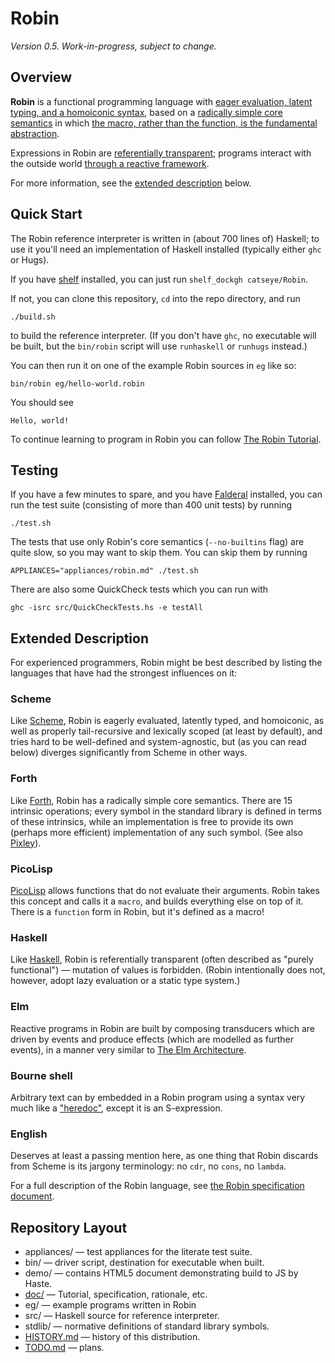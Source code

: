 Robin
=====

_Version 0.5.  Work-in-progress, subject to change._

Overview
--------

**Robin** is a functional programming language with
[eager evaluation, latent typing, and a homoiconic syntax](#scheme),
based on a [radically simple core semantics](#forth) in which
[the macro, rather than the function, is the fundamental abstraction](#picolisp).

Expressions in Robin are [referentially transparent](#haskell); programs
interact with the outside world [through a reactive framework](#elm).

For more information, see the [extended description](#extended-description)
below.

Quick Start
-----------

The Robin reference interpreter is written in (about 700 lines of) Haskell;
to use it you'll need an implementation of Haskell installed (typically either
`ghc` or Hugs).

If you have [shelf][] installed, you can just run `shelf_dockgh catseye/Robin`.

If not, you can clone this repository, `cd` into the repo directory, and run

    ./build.sh

to build the reference interpreter.  (If you don't have `ghc`, no executable will
be built, but the `bin/robin` script will use `runhaskell` or `runhugs` instead.)

You can then run it on one of the example Robin sources in `eg` like so:

    bin/robin eg/hello-world.robin

You should see

    Hello, world!

To continue learning to program in Robin you can follow
[The Robin Tutorial](doc/Tutorial.md).

Testing
-------

If you have a few minutes to spare, and you have [Falderal][] installed,
you can run the test suite (consisting of more than 400 unit tests) by running

    ./test.sh

The tests that use only Robin's core semantics (`--no-builtins` flag) are quite
slow, so you may want to skip them.  You can skip them by running

    APPLIANCES="appliances/robin.md" ./test.sh

There are also some QuickCheck tests which you can run with

    ghc -isrc src/QuickCheckTests.hs -e testAll

Extended Description
--------------------

For experienced programmers, Robin might be best described by listing
the languages that have had the strongest influences on it:

### Scheme ###

Like [Scheme][], Robin is eagerly evaluated, latently typed, and homoiconic,
as well as properly tail-recursive and lexically scoped (at least by default),
and tries hard to be well-defined and system-agnostic, but (as you can read
below) diverges significantly from Scheme in other ways.

### Forth ###

Like [Forth][], Robin has a radically simple core semantics.  There are 15
intrinsic operations; every symbol in the standard library is defined in terms
of these intrinsics, while an implementation is free to provide its own
(perhaps more efficient) implementation of any such symbol.  (See also
[Pixley][]).

### PicoLisp ###

[PicoLisp][] allows functions that do not evaluate their arguments.  Robin
takes this concept and calls it a `macro`, and builds everything else on
top of it.  There is a `function` form in Robin, but it's defined as a macro!

### Haskell ###

Like [Haskell][], Robin is referentially transparent (often described as
"purely functional") — mutation of values is forbidden.  (Robin intentionally
does not, however, adopt lazy evaluation or a static type system.)

### Elm ###

Reactive programs in Robin are built by composing transducers which are driven
by events and produce effects (which are modelled as further events), in a
manner very similar to [The Elm Architecture][].

### Bourne shell ###

Arbitrary text can by embedded in a Robin program using a syntax
very much like a ["heredoc"](https://en.wikipedia.org/wiki/Here_document),
except it is an S-expression.

### English ###

Deserves at least a passing mention here, as one thing that Robin
discards from Scheme is its jargony terminology: no `cdr`, no `cons`,
no `lambda`.

For a full description of the Robin language, see
[the Robin specification document](doc/Robin.md).

Repository Layout
-----------------

*   appliances/ — test appliances for the literate test suite.
*   bin/ — driver script, destination for executable when built.
*   demo/ — contains HTML5 document demonstrating build to JS by Haste.
*   [doc/](doc/README.md) — Tutorial, specification, rationale, etc.
*   eg/ — example programs written in Robin
*   src/ — Haskell source for reference interpreter.
*   stdlib/ — normative definitions of standard library symbols.
*   [HISTORY.md](HISTORY.md) — history of this distribution.
*   [TODO.md](TODO.md) — plans.

[Scheme]:    http://schemers.org/
[Haskell]:   https://www.haskell.org/
[PicoLisp]:  http://picolisp.com/
[Forth]:     https://en.wikipedia.org/wiki/Forth_(programming_language)
[Pixley]:    https://catseye.tc/node/Pixley
[Elm]:       https://elm-lang.org/
[The Elm Architecture]: https://guide.elm-lang.org/architecture/
[shelf]:     https://catseye.tc/node/shelf
[Falderal]:  https://catseye.tc/node/Falderal
[Perl]:      https://www.perl.org/
